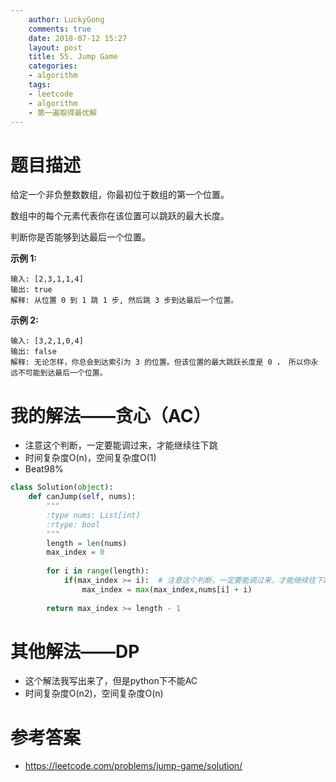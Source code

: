 ```yaml
---
    author: LuckyGong
    comments: true
    date: 2018-07-12 15:27
    layout: post
    title: 55. Jump Game
    categories:
    - algorithm
    tags:
    - leetcode
    - algorithm
    - 第一遍取得最优解
---
```


# 题目描述

给定一个非负整数数组，你最初位于数组的第一个位置。

数组中的每个元素代表你在该位置可以跳跃的最大长度。

判断你是否能够到达最后一个位置。

**示例 1:**

```
输入: [2,3,1,1,4]
输出: true
解释: 从位置 0 到 1 跳 1 步, 然后跳 3 步到达最后一个位置。
```

**示例 2:**

```
输入: [3,2,1,0,4]
输出: false
解释: 无论怎样，你总会到达索引为 3 的位置。但该位置的最大跳跃长度是 0 ， 所以你永远不可能到达最后一个位置。
```

# 我的解法——贪心（AC）

- 注意这个判断，一定要能调过来，才能继续往下跳
- 时间复杂度O(n)，空间复杂度O(1)
- Beat98%

```python
class Solution(object):
    def canJump(self, nums):
        """
        :type nums: List[int]
        :rtype: bool
        """
        length = len(nums)
        max_index = 0
        
        for i in range(length):
            if(max_index >= i):  # 注意这个判断，一定要能调过来，才能继续往下跳
                max_index = max(max_index,nums[i] + i)
            
        return max_index >= length - 1
```

# 其他解法——DP

- 这个解法我写出来了，但是python下不能AC
- 时间复杂度O(n2)，空间复杂度O(n)

# 参考答案

- https://leetcode.com/problems/jump-game/solution/
